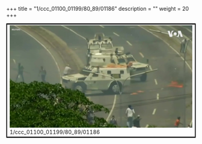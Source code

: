 +++
title = "1/ccc_01100_01199/80_89/01186"
description = ""
weight = 20
+++

<table style="border:2px solid black;max-width:800px;max-height:800px;" 
><tr><td>
<img class="center-fit-jpg"
src="/jpg_/aaa_20190430_NxaOmWaI8sI_01185.jpg">
1/ccc_01100_01199/80_89/01186
</img></td></tr></table>
